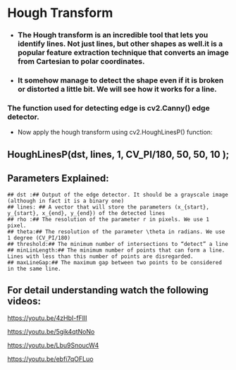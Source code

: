 # **Hough Transform**

- ###  The Hough transform is an incredible tool that lets you identify lines. Not just lines, but other shapes as well.it is a popular feature extraction technique that converts an image from Cartesian to polar coordinates.

- ###  It somehow manage to detect the shape even if it is broken or distorted a little bit. We will see how it works for a line.

### The function used for detecting edge is cv2.Canny() edge detector.

- Now apply the hough transform using cv2.HoughLinesP() function:

## HoughLinesP(dst, lines, 1, CV_PI/180, 50, 50, 10 );

## Parameters Explained:


    ## dst :## Output of the edge detector. It should be a grayscale image (although in fact it is a binary one)
    ## lines: ## A vector that will store the parameters (x_{start}, y_{start}, x_{end}, y_{end}) of the detected lines
    ## rho :## The resolution of the parameter r in pixels. We use 1 pixel.
    ## theta:## The resolution of the parameter \theta in radians. We use 1 degree (CV_PI/180)
    ## threshold:## The minimum number of intersections to “detect” a line
    ## minLinLength:## The minimum number of points that can form a line. Lines with less than this number of points are disregarded.
    ## maxLineGap:## The maximum gap between two points to be considered in the same line.



## For detail understanding watch the following videos:

https://youtu.be/4zHbI-fFIlI

https://youtu.be/5gik4qtNoNo

https://youtu.be/Lbu9SnoucW4

https://youtu.be/ebfi7qOFLuo

